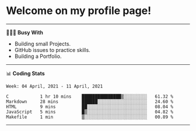 # Welcome on my profile page!
<!-- print(("dralla"[::-1]+"s").capitalize()) -->

---
👨🏻‍💻 **Busy With**
* Building small Projects.
* GitHub issues to practice skills.
* Building a Portfolio.

---
📊 **Coding Stats**
<!--START_SECTION:waka-->
```text
Week: 04 April, 2021 - 11 April, 2021

C            1 hr 10 mins    ███████████████▒░░░░░░░░░   61.32 % 
Markdown     28 mins         ██████░░░░░░░░░░░░░░░░░░░   24.60 % 
HTML         9 mins          ██░░░░░░░░░░░░░░░░░░░░░░░   08.04 % 
JavaScript   5 mins          █▒░░░░░░░░░░░░░░░░░░░░░░░   04.82 % 
Makefile     1 min           ▒░░░░░░░░░░░░░░░░░░░░░░░░   00.89 % 
```
<!--END_SECTION:waka-->

---
